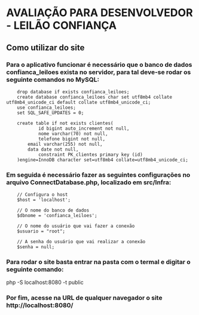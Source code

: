 # AVALIAÇÃO PARA DESENVOLVEDOR - LEILÃO CONFIANÇA

## Como utilizar do site

### Para o aplicativo funcionar é necessário que o banco de dados confianca_leiloes exista no servidor, para tal deve-se rodar os seguinte comandos no MySQL:

        drop database if exists confianca_leiloes;
        create database confianca_leiloes char set utf8mb4 collate utf8mb4_unicode_ci default collate utf8mb4_unicode_ci;
        use confianca_leiloes;
        set SQL_SAFE_UPDATES = 0;

        create table if not exists clientes(
                id bigint auto_increment not null,
                nome varchar(70) not null,
                telefone bigint not null,
            email varchar(255) not null,
            data date not null,
                constraint PK_clientes primary key (id)
        )engine=InnoDB character set=utf8mb4 collate=utf8mb4_unicode_ci;

### Em seguida é necessário fazer as seguintes configurações no arquivo ConnectDatabase.php, localizado em src/Infra:

        // Configura o host
        $host = 'localhost';

        // O nome do banco de dados
        $dbnome = 'confianca_leiloes';

        // O nome do usuário que vai fazer a conexão
        $usuario = "root";

        // A senha do usuário que vai realizar a conexão
        $senha = null;

### Para rodar o site basta entrar na pasta com o termal e digitar o seguinte comando:

php -S localhost:8080 -t public

### Por fim, acesse na URL de qualquer navegador o site http://localhost:8080/
